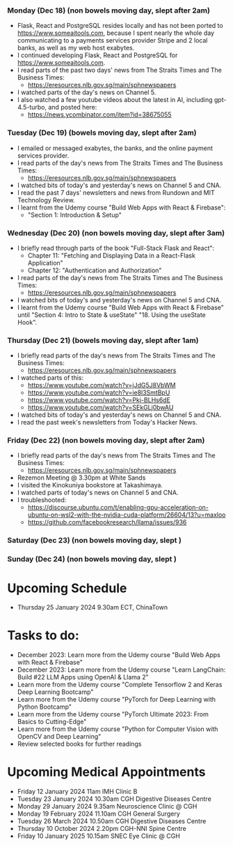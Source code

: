 ### Monday (Dec 18) (non bowels moving day, slept after 2am)
- Flask, React and PostgreSQL resides locally and has not been ported to https://www.someaitools.com, because I spent nearly the whole day communicating to a payments services provider Stripe and 2 local banks, as well as my web host exabytes.  
- I continued developing Flask, React and PostgreSQL for https://www.someaitools.com.
- I read parts of the past two days' news from The Straits Times and The Business Times:
    - https://eresources.nlb.gov.sg/main/sphnewspapers
- I watched parts of the day's news on Channel 5.
- I also watched a few youtube videos about the latest in AI, including gpt-4.5-turbo, and posted here:
    - https://news.ycombinator.com/item?id=38675055

### Tuesday (Dec 19) (bowels moving day, slept after 2am)
- I emailed or messaged exabytes, the banks, and the online payment services provider.
- I read parts of the day's news from The Straits Times and The Business Times:
    - https://eresources.nlb.gov.sg/main/sphnewspapers
- I watched bits of today's and yesterday's news on Channel 5 and CNA.
- I read the past 7 days' newsletters and news from Rundown and MIT Technology Review.
- I learnt from the Udemy course "Build Web Apps with React & Firebase":
    - "Section 1: Introduction & Setup"

### Wednesday (Dec 20) (non bowels moving day, slept after 3am)
- I briefly read through parts of the book "Full-Stack Flask and React":
    - Chapter 11: "Fetching and Displaying Data in a React-Flask Application"
    - Chapter 12: "Authentication and Authorization"
- I read parts of the day's news from The Straits Times and The Business Times:
    - https://eresources.nlb.gov.sg/main/sphnewspapers
- I watched bits of today's and yesterday's news on Channel 5 and CNA.
- I learnt from the Udemy course "Build Web Apps with React & Firebase" until "Section 4: Intro to State & useState" "18. Using the useState Hook".

### Thursday (Dec 21) (bowels moving day, slept after 1am)
- I briefly read parts of the day's news from The Straits Times and The Business Times:
    - https://eresources.nlb.gov.sg/main/sphnewspapers
- I watched parts of this:
    - https://www.youtube.com/watch?v=jJdG5J8VbWM
    - https://www.youtube.com/watch?v=ie8l3SmtBpU
    - https://www.youtube.com/watch?v=Pkj-BLHs6dE
    - https://www.youtube.com/watch?v=SEkGLj0bwAU
- I watched bits of today's and yesterday's news on Channel 5 and CNA.
- I read the past week's newsletters from Today's Hacker News.

### Friday (Dec 22) (non bowels moving day, slept after 2am)
- I briefly read parts of the day's news from The Straits Times and The Business Times:
    - https://eresources.nlb.gov.sg/main/sphnewspapers
- Rezemon Meeting @ 3.30pm at White Sands
- I visited the Kinokuniya bookstore at Takashimaya.
- I watched parts of today's news on Channel 5 and CNA.
- I troubleshooted:
    - https://discourse.ubuntu.com/t/enabling-gpu-acceleration-on-ubuntu-on-wsl2-with-the-nvidia-cuda-platform/26604/13?u=maxloo
    - https://github.com/facebookresearch/llama/issues/936

### Saturday (Dec 23) (non bowels moving day, slept )


### Sunday (Dec 24) (non bowels moving day, slept )




# Upcoming Schedule
- Thursday 25 January 2024 9.30am ECT, ChinaTown

# Tasks to do:
- December 2023: Learn more from the Udemy course "Build Web Apps with React & Firebase"
- December 2023: Learn more from the Udemy course "Learn LangChain: Build #22 LLM Apps using OpenAI & Llama 2"
- Learn more from the Udemy course "Complete Tensorflow 2 and Keras Deep Learning Bootcamp"
- Learn more from the Udemy course "PyTorch for Deep Learning with Python Bootcamp"
- Learn more from the Udemy course "PyTorch Ultimate 2023: From Basics to Cutting-Edge"
- Learn more from the Udemy course "Python for Computer Vision with OpenCV and Deep Learning"
- Review selected books for further readings

# Upcoming Medical Appointments
- Friday 12 January 2024 11am IMH Clinic B
- Tuesday 23 January 2024 10.30am CGH Digestive Diseases Centre
- Monday 29 January 2024 9.35am Neuroscience Clinic @ CGH
- Monday 19 February 2024 11.10am CGH General Surgery
- Tuesday 26 March 2024 10.50am CGH Digestive Diseases Centre
- Thursday 10 October 2024 2.20pm CGH-NNI Spine Centre
- Friday 10 January 2025 10.15am SNEC Eye Clinic @ CGH
